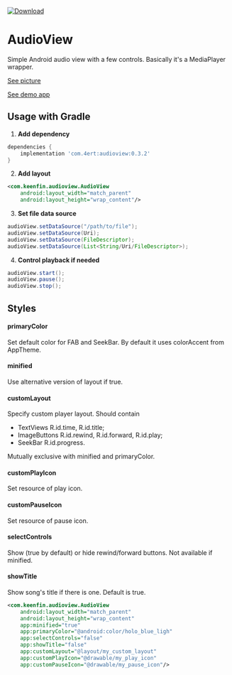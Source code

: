 [ ![Download](https://api.bintray.com/packages/4ert/maven/audioview/images/download.svg) ](https://bintray.com/4ert/maven/audioview/_latestVersion)

# AudioView
Simple Android audio view with a few controls. Basically it's a MediaPlayer wrapper.

[See picture](https://raw.githubusercontent.com/4eRTuk/audioview/master/demo.png)

[See demo app](https://github.com/4eRTuk/audioview/tree/master/app)

## Usage with Gradle

1. **Add dependency**

``` gradle
dependencies {
    implementation 'com.4ert:audioview:0.3.2'
}
```

2. **Add layout**
``` xml
<com.keenfin.audioview.AudioView
    android:layout_width="match_parent"
    android:layout_height="wrap_content"/>
```

3. **Set file data source**
``` java
audioView.setDataSource("/path/to/file");
audioView.setDataSource(Uri);
audioView.setDataSource(FileDescriptor);
audioView.setDataSource(List<String/Uri/FileDescriptor>);
```

4. **Control playback if needed**
``` java
audioView.start();
audioView.pause();
audioView.stop();
```

## Styles
#### primaryColor
Set default color for FAB and SeekBar. By default it uses colorAccent from AppTheme.

#### minified
Use alternative version of layout if true.

#### customLayout
Specify custom player layout. Should contain
- TextViews R.id.time, R.id.title;
- ImageButtons R.id.rewind, R.id.forward, R.id.play;
- SeekBar R.id.progress.

Mutually exclusive with minified and primaryColor.

#### customPlayIcon
Set resource of play icon.

#### customPauseIcon
Set resource of pause icon.

#### selectControls
Show (true by default) or hide rewind/forward buttons. Not available if minified.

#### showTitle
Show song's title if there is one. Default is true.

``` xml
<com.keenfin.audioview.AudioView
    android:layout_width="match_parent"
    android:layout_height="wrap_content"
    app:minified="true"
    app:primaryColor="@android:color/holo_blue_ligh"
    app:selectControls="false"
    app:showTitle="false"
    app:customLayout="@layout/my_custom_layout"
    app:customPlayIcon="@drawable/my_play_icon"
    app:customPauseIcon="@drawable/my_pause_icon"/>
```
